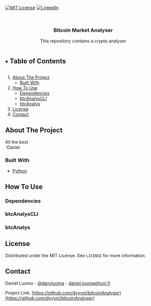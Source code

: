 <!-- PROJECT SHIELDS -->
<!--
*** I'm using markdown "reference style" links for readability.
*** Reference links are enclosed in brackets [ ] instead of parentheses ( ).
*** See the bottom of this document for the declaration of the reference variables
*** for contributors-url, forks-url, etc. This is an optional, concise syntax you may use.
*** https://www.markdownguide.org/basic-syntax/#reference-style-links
-->
[![MIT License][license-shield]][license-url]
[![LinkedIn][linkedin-shield]][linkedin-url]



<!-- PROJECT LOGO -->
<br />
<p align="center">
  <h3 align="center">Bitcoin Market Analyser</h3>

  <p align="center">
    This repository contains a crypto analyser
  </p>
</p>



<!-- TABLE OF CONTENTS -->
<details open="open">
  <summary><h2 style="display: inline-block">Table of Contents</h2></summary>
  <ol>
    <li>
      <a href="#about-the-project">About The Project</a>
      <ul>
        <li><a href="#built-with">Built With</a></li>
      </ul>
    </li>
    <li>
      <a href="#How To Use">How To Use</a>
      <ul>
        <li><a href="#Dependencies">Dependencies</a></li>
        <li><a href="#btcAnalysCLI">btcAnalysCLI</a></li>
        <li><a href="#btcAnalys">btcAnalys</a></li>
      </ul>
    </li>
    <li><a href="#license">License</a></li>
    <li><a href="#contact">Contact</a></li>
  </ol>
</details>



<!-- ABOUT THE PROJECT -->
## About The Project

All the best\
-Daniel


### Built With

* [Python](https://www.python.org/)


<!-- HOW TO USE -->

## How To Use

### Dependencies

### btcAnalysCLI

### btcAnalys


<!-- LICENSE -->
## License

Distributed under the MIT License. See `LICENSE` for more information.



<!-- CONTACT -->
## Contact

Daniel Luoma - [@danyluoma](https://twitter.com/danyluoma) - daniel.luoma@tuni.fi

Project Link: [https://github.com/dyyyni/bitcoinAnalyser](https://github.com/dyyyni/bitcoinAnalyser)



<!-- MARKDOWN LINKS & IMAGES -->
<!-- https://www.markdownguide.org/basic-syntax/#reference-style-links -->
[license-shield]: https://img.shields.io/github/license/dyyyni/bitcoinAnalyser.svg?style=for-the-badge
[license-url]: https://github.com/dyyyni/bitcoinAnalyser/blob/main/LICENSE
[linkedin-shield]: https://img.shields.io/badge/-LinkedIn-black.svg?style=for-the-badge&logo=linkedin&colorB=555
[linkedin-url]: https://linkedin.com/in/luomadaniel